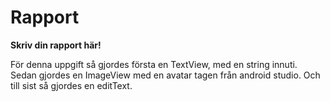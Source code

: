 
# Rapport

**Skriv din rapport här!**


För denna uppgift så gjordes första en TextView, med en string innuti. Sedan gjordes en ImageView 
med en avatar tagen från android studio. Och till sist så gjordes en editText. 
